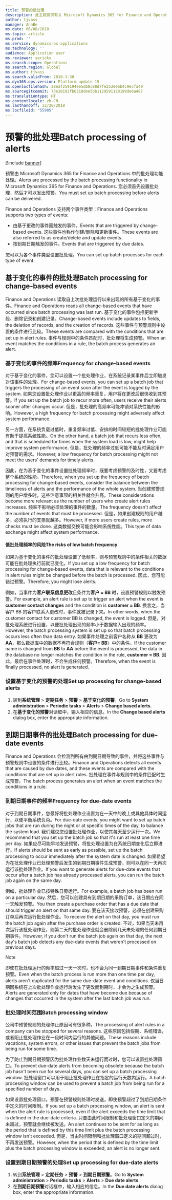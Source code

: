 ```yaml
---
title: 预警的批处理
description: 此主题提供有关 Microsoft Dynamics 365 for Finance and Operations 中预警的批处理的信息。
author: tjvass
manager: AnnBe
ms.date: 06/08/2018
ms.topic: article
ms.prod: ''
ms.service: dynamics-ax-applications
ms.technology: ''
audience: Application user
ms.reviewer: sericks
ms.search.scope: Operations
ms.search.region: Global
ms.author: tjvass
ms.search.validFrom: 2018-3-30
ms.dyn365.ops.version: Platform update 15
ms.openlocfilehash: 28eaf259194ee5db8c88d7fe253ee6b4c9ecfa40
ms.sourcegitcommit: 73e10192fb6318dee5bb1129591120199de6a487
ms.translationtype: HT
ms.contentlocale: zh-CN
ms.lasthandoff: 12/20/2018
ms.locfileid: "55905"
---
```

# <a name="batch-processing-of-alerts"></a><span data-ttu-id="71980-103">预警的批处理</span><span class="sxs-lookup"><span data-stu-id="71980-103">Batch processing of alerts</span></span>
[!include [banner](../includes/banner.md)]

<span data-ttu-id="71980-104">预警由 Microsoft Dynamics 365 for Finance and Operations 中的批处理功能处理。</span><span class="sxs-lookup"><span data-stu-id="71980-104">Alerts are processed by the batch processing functionality in Microsoft Dynamics 365 for Finance and Operations.</span></span> <span data-ttu-id="71980-105">您必须首先设置批处理，然后才可以发出预警。</span><span class="sxs-lookup"><span data-stu-id="71980-105">You must set up batch processing before alerts can be delivered.</span></span>

<span data-ttu-id="71980-106">Finance and Operations 支持两个事件类型：</span><span class="sxs-lookup"><span data-stu-id="71980-106">Finance and Operations supports two types of events:</span></span>

- <span data-ttu-id="71980-107">由基于更改的事件而触发的事件。</span><span class="sxs-lookup"><span data-stu-id="71980-107">Events that are triggered by change-based events.</span></span> <span data-ttu-id="71980-108">这些事件也称作创建/删除和更新事件。</span><span class="sxs-lookup"><span data-stu-id="71980-108">These events are also referred to as create/delete and update events.</span></span>
- <span data-ttu-id="71980-109">按到期日期触发的事件。</span><span class="sxs-lookup"><span data-stu-id="71980-109">Events that are triggered by due dates.</span></span>

<span data-ttu-id="71980-110">您可以为各个事件类型设置批处理。</span><span class="sxs-lookup"><span data-stu-id="71980-110">You can set up batch processes for each type of event.</span></span>
        
## <a name="batch-processing-for-change-based-events"></a><span data-ttu-id="71980-111">基于变化的事件的批处理</span><span class="sxs-lookup"><span data-stu-id="71980-111">Batch processing for change-based events</span></span>
<span data-ttu-id="71980-112">Finance and Operations 读取自上次批处理运行以来出现的所有基于变化的事件。</span><span class="sxs-lookup"><span data-stu-id="71980-112">Finance and Operations reads all change-based events that have occurred since batch processing was last run.</span></span> <span data-ttu-id="71980-113">基于变化的事件包括更新字段、删除记录和创建记录。</span><span class="sxs-lookup"><span data-stu-id="71980-113">Change-based events include updates to fields, the deletion of records, and the creation of records.</span></span> <span data-ttu-id="71980-114">这些事件与预警规则中设置的条件进行比较。</span><span class="sxs-lookup"><span data-stu-id="71980-114">These events are compared with the conditions that are set up in alert rules.</span></span> <span data-ttu-id="71980-115">事件与规则中的条件匹配时，批处理将生成预警。</span><span class="sxs-lookup"><span data-stu-id="71980-115">When an event matches the conditions in a rule, the batch process generates an alert.</span></span>

### <a name="frequency-for-change-based-events"></a><span data-ttu-id="71980-116">基于变化的事件的频率</span><span class="sxs-lookup"><span data-stu-id="71980-116">Frequency for change-based events</span></span>
<span data-ttu-id="71980-117">对于基于变化的事件，您可以设置一个批处理作业，在系统记录某事件后立即触发对该事件的处理。</span><span class="sxs-lookup"><span data-stu-id="71980-117">For change-based events, you can set up a batch job that triggers the processing of an event soon after the event is logged by the system.</span></span> <span data-ttu-id="71980-118">如果您设置批处理作业以更高的频率重复，用户将在更改后很快收到其预警。</span><span class="sxs-lookup"><span data-stu-id="71980-118">If you set up the batch job to recur more often, users receive their alerts sooner after changes occur.</span></span> <span data-ttu-id="71980-119">但是，批处理的高频率可能冲销对系统性能的影响。</span><span class="sxs-lookup"><span data-stu-id="71980-119">However, a high frequency for batch processing might adversely affect system performance.</span></span>

<span data-ttu-id="71980-120">另一方面，在系统负载过低时，重复频率过低、安排的时间较短的批处理作业可能有助于提高系统性能。</span><span class="sxs-lookup"><span data-stu-id="71980-120">On the other hand, a batch job that recurs less often, and that is scheduled for times when the system load is low, might help improve system performance.</span></span> <span data-ttu-id="71980-121">但是，批处理的频率过低可能不能及时满足用户对预警的需求。</span><span class="sxs-lookup"><span data-stu-id="71980-121">However, a low frequency for batch processing might not meet the users' demands for timely alerts.</span></span>

<span data-ttu-id="71980-122">因此，在为基于变化的事件设置批处理频率时，既要考虑预警的及时性，又要考虑整个系统的性能。</span><span class="sxs-lookup"><span data-stu-id="71980-122">Therefore, when you set up the frequency of batch processing for change-based events, consider the balance between the timeliness of alerts and the performance of the whole system.</span></span> <span data-ttu-id="71980-123">当创建预警规则的用户增多时，这些注意事项的相关性就会升高。</span><span class="sxs-lookup"><span data-stu-id="71980-123">These considerations become more relevant as the number of users who create alert rules increases.</span></span> <span data-ttu-id="71980-124">频率不影响必须处理的事件的数量。</span><span class="sxs-lookup"><span data-stu-id="71980-124">The frequency doesn't affect the number of events that must be processed.</span></span> <span data-ttu-id="71980-125">但是，如果创建规则的用户越多，必须执行的支票就越多。</span><span class="sxs-lookup"><span data-stu-id="71980-125">However, if more users create rules, more checks must be done.</span></span> <span data-ttu-id="71980-126">这类数据交换可能会影响系统性能。</span><span class="sxs-lookup"><span data-stu-id="71980-126">This type of data exchange might affect system performance.</span></span>

#### <a name="the-risks-of-low-batch-frequency"></a><span data-ttu-id="71980-127">低批处理频率的风险</span><span class="sxs-lookup"><span data-stu-id="71980-127">The risks of low batch frequency</span></span>
<span data-ttu-id="71980-128">如果为基于变化的事件的批处理设置了低频率，则与预警规则中的条件相关的数据可能在批处理执行前就已变化。</span><span class="sxs-lookup"><span data-stu-id="71980-128">If you set up a low frequency for batch processing for change-based events, data that is relevant to the conditions in alert rules might be changed before the batch is processed.</span></span> <span data-ttu-id="71980-129">因此，您可能错过预警。</span><span class="sxs-lookup"><span data-stu-id="71980-129">Therefore, you might lose alerts.</span></span>

<span data-ttu-id="71980-130">例如，当事件为**客户联系信息更改**且条件为**客户 = BB** 时，设置预警规则以触发预警。</span><span class="sxs-lookup"><span data-stu-id="71980-130">For example, an alert rule is set up to trigger an alert when the event is **customer contact changes** and the condition is **customer = BB**.</span></span> <span data-ttu-id="71980-131">换言之，当客户 BB 的客户联系人更改时，事件就被记录下来。</span><span class="sxs-lookup"><span data-stu-id="71980-131">In other words, when the customer contact for customer BB is changed, the event is logged.</span></span> <span data-ttu-id="71980-132">但是，对批处理系统进行设置，以便批处理出现的频率小于数据输入出现的频率。</span><span class="sxs-lookup"><span data-stu-id="71980-132">However, the batch processing system is set up so that batch processing occurs less often than data entry.</span></span> <span data-ttu-id="71980-133">如果事件处理之前客户名称从 **BB** 更改为 **AA**，那么数据库中的数据不再符合规则（**客户= BB**）中的条件。</span><span class="sxs-lookup"><span data-stu-id="71980-133">If the customer name is changed from **BB** to **AA** before the event is processed, the data in the database no longer matches the condition in the rule, **customer = BB**.</span></span> <span data-ttu-id="71980-134">因此，最后在事件处理时，不会生成任何预警。</span><span class="sxs-lookup"><span data-stu-id="71980-134">Therefore, when the event is finally processed, no alert is generated.</span></span>

### <a name="set-up-processing-for-change-based-alerts"></a><span data-ttu-id="71980-135">设置基于变化的预警的处理</span><span class="sxs-lookup"><span data-stu-id="71980-135">Set up processing for change-based alerts</span></span>
1. <span data-ttu-id="71980-136">转到**系统管理** &gt; **定期任务** &gt; **预警** &gt; **基于变化的预警**。</span><span class="sxs-lookup"><span data-stu-id="71980-136">Go to **System administration** &gt; **Periodic tasks** &gt; **Alerts** &gt; **Change based alerts**.</span></span>
2. <span data-ttu-id="71980-137">在**基于变化的预警**对话框中，输入相应的信息。</span><span class="sxs-lookup"><span data-stu-id="71980-137">In the **Change based alerts** dialog box, enter the appropriate information.</span></span>

## <a name="batch-processing-for-due-date-events"></a><span data-ttu-id="71980-138">到期日期事件的批处理</span><span class="sxs-lookup"><span data-stu-id="71980-138">Batch processing for due-date events</span></span>
<span data-ttu-id="71980-139">Finance and Operations 会检测到所有由到期日期导致的事件，并将这些事件与预警规则中设置的条件进行比较。</span><span class="sxs-lookup"><span data-stu-id="71980-139">Finance and Operations detects all events that are caused by due dates, and these events are compared with the conditions that are set up in alert rules.</span></span> <span data-ttu-id="71980-140">批处理在事件与规则中的条件匹配时生成预警。</span><span class="sxs-lookup"><span data-stu-id="71980-140">The batch process generates an alert when an event matches the conditions in a rule.</span></span>

### <a name="frequency-for-due-date-events"></a><span data-ttu-id="71980-141">到期日期事件的频率</span><span class="sxs-lookup"><span data-stu-id="71980-141">Frequency for due-date events</span></span>
<span data-ttu-id="71980-142">对于到期日期事件，您最好将批处理作业设置为在一天中的晚上或其他具体时间运行，以便平衡系统负荷。</span><span class="sxs-lookup"><span data-stu-id="71980-142">For due-date events, you might want to set up batch jobs that are run during the night or at specific times of the day, to balance the system load.</span></span> <span data-ttu-id="71980-143">我们建议您设置批处理作业，以使其每天至少运行一次。</span><span class="sxs-lookup"><span data-stu-id="71980-143">We recommend that you set up the batch job so that it's run at least one time per day.</span></span> <span data-ttu-id="71980-144">如果应尽可能早地发送预警，将批处理设置为在系统日期变化后立即进行。</span><span class="sxs-lookup"><span data-stu-id="71980-144">If alerts should be sent as early as possible, set up the batch processing to occur immediately after the system date is changed.</span></span> <span data-ttu-id="71980-145">如果希望为在批处理作业已处理预警后发生的到期日期事件生成预警，则可以在同一天再次运行该批处理作业。</span><span class="sxs-lookup"><span data-stu-id="71980-145">If you want to generate alerts for due-date events that occur after a batch job has already processed alerts, you can run the batch job again on the same day.</span></span>

<span data-ttu-id="71980-146">例如，批处理作业已按特殊日旁运行。</span><span class="sxs-lookup"><span data-stu-id="71980-146">For example, a batch job has been run on a particular day.</span></span> <span data-ttu-id="71980-147">然后，您可以创建具有到期日期的采购订单，该日期应在同一天触发预警。</span><span class="sxs-lookup"><span data-stu-id="71980-147">You then create a purchase order that has a due date that should trigger an alert on that same day.</span></span> <span data-ttu-id="71980-148">要在该天接收预警，必须在创建采购订单后再次运行批处理作业。</span><span class="sxs-lookup"><span data-stu-id="71980-148">To receive the alert on that day, you must run the batch job again after the purchase order is created.</span></span> <span data-ttu-id="71980-149">不过，如果当天未再次运行该批处理作业，则第二天的批处理作业就会删除前几天未处理的任何到期日期事件。</span><span class="sxs-lookup"><span data-stu-id="71980-149">However, if you don't run the batch job again on that day, the next day's batch job detects any due-date events that weren't processed on previous days.</span></span>

> [!NOTE]
> <span data-ttu-id="71980-150">即使在批处理运行的频率超过一天一次时，也不会为同一到期日期事件和条件重复预警。</span><span class="sxs-lookup"><span data-stu-id="71980-150">Even when the batch process is run more than one time per day, alerts aren't duplicated for the same due-date event and conditions.</span></span> <span data-ttu-id="71980-151">仅当日期因系统在上次批处理作业运行后发生了更改而到期时，才会为之生成预警。</span><span class="sxs-lookup"><span data-stu-id="71980-151">Alerts are generated only for dates that have become due because of changes that occurred in the system after the last batch job was run.</span></span>

### <a name="batch-processing-window"></a><span data-ttu-id="71980-152">批处理时间范围</span><span class="sxs-lookup"><span data-stu-id="71980-152">Batch processing window</span></span>
<span data-ttu-id="71980-153">公司中预警规则的处理停止原因可有很多种。</span><span class="sxs-lookup"><span data-stu-id="71980-153">The processing of alert rules in a company can be stopped for several reasons.</span></span> <span data-ttu-id="71980-154">这些原因包括假期、系统错误，或者阻止批处理作业在一段时间内运行的其他问题。</span><span class="sxs-lookup"><span data-stu-id="71980-154">These reasons include vacations, system errors, or other issues that prevent the batch jobs from being run for some time.</span></span>

<span data-ttu-id="71980-155">为了防止到期日期预警因为批处理作业数天未运行而过时，您可以设置批处理窗口。</span><span class="sxs-lookup"><span data-stu-id="71980-155">To prevent due-date alerts from becoming obsolete because the batch job hasn't been run for several days, you can set up a batch processing window.</span></span> <span data-ttu-id="71980-156">批处理窗口可以用于阻止批处理作业在指定的运行天数内运行。</span><span class="sxs-lookup"><span data-stu-id="71980-156">A batch processing window can be used to prevent a batch job from being run for a specified number of days.</span></span>

<span data-ttu-id="71980-157">如果设置批处理窗口，预警在预警规则处理时发送，即使预警超过了到期日期条件中定义的时间限制。</span><span class="sxs-lookup"><span data-stu-id="71980-157">If you set up a batch processing window, an alert is sent when the alert rule is processed, even if the alert exceeds the time limit that is defined in the due-date criteria.</span></span> <span data-ttu-id="71980-158">只要由此时间限制和批处理窗口定义的期间未超过，预警就会继续被发送。</span><span class="sxs-lookup"><span data-stu-id="71980-158">An alert continues to be sent for as long as the period that is defined by this time limit plus the batch processing window isn't exceeded.</span></span> <span data-ttu-id="71980-159">但是，当由时间限制和批处理窗口定义的期间超过时，不再发送预警。</span><span class="sxs-lookup"><span data-stu-id="71980-159">However, when the period that is defined by the time limit plus the batch processing window is exceeded, an alert is no longer sent.</span></span>

### <a name="set-up-processing-for-due-date-alerts"></a><span data-ttu-id="71980-160">设置到期日期预警的处理</span><span class="sxs-lookup"><span data-stu-id="71980-160">Set up processing for due-date alerts</span></span>
1. <span data-ttu-id="71980-161">转到**系统管理** &gt; **定期任务** &gt; **预警** &gt; **到期日期预警**。</span><span class="sxs-lookup"><span data-stu-id="71980-161">Go to **System administration** &gt; **Periodic tasks** &gt; **Alerts** &gt; **Due date alerts**.</span></span>
2. <span data-ttu-id="71980-162">在**到期日期预警**对话框中，输入相应的信息。</span><span class="sxs-lookup"><span data-stu-id="71980-162">In the **Due date alerts** dialog box, enter the appropriate information.</span></span>
